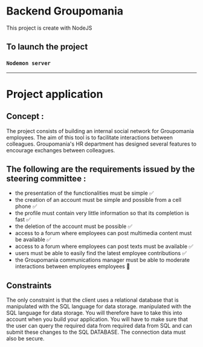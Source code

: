 # Backend Groupomania

This project is create with NodeJS

## To launch the project

### `Nodemon server`

______________________________________________________

# Project application

## Concept :

The project consists of building an internal social network for Groupomania employees. The aim of this tool is to facilitate interactions between colleagues. Groupomania's HR department has designed several features to encourage exchanges between colleagues.

## The following are the requirements issued by the steering committee :

- the presentation of the functionalities must be simple ✅
- the creation of an account must be simple and possible from a cell phone ✅
- the profile must contain very little information so that its completion is fast ✅
- the deletion of the account must be possible ✅
- access to a forum where employees can post multimedia content must be available ✅
- access to a forum where employees can post texts must be available ✅
- users must be able to easily find the latest employee contributions ✅
- the Groupomania communications manager must be able to moderate interactions between employees
employees 🔄

## Constraints

The only constraint is that the client uses a relational database that is manipulated with the SQL language for data storage.
manipulated with the SQL language for data storage. You will therefore have to take this into account
when you build your application. You will have to make sure that the user can query the required data from
required data from SQL and can submit these changes to the
SQL DATABASE. The connection data must also be secure.
